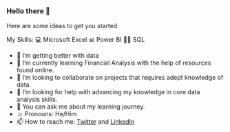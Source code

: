 ### Hello there 👋
Here are some ideas to get you started:

My Skills: 💻 Microsoft Excel 📊 Power BI 👨‍💻 SQL
- 🔭 I’m getting better with data
- 🌱 I’m currently learning Financial Analysis with the help of resources found online.
- 👯 I’m looking to collaborate on projects that requires adept knowledge of data.
- 🤔 I’m looking for help with advancing my knowledge in core data analysis skills.
- 💬 You can ask me about my learning journey.
- ☺️ Pronouns: He/Him
- 📫 How to reach me: <a href="https://www.twitter.com/AdeboyzoL">Twitter</a> and
<a href="https://www.linkedin.com/in/adebola-balogun-006553190">LinkedIn</a> 
